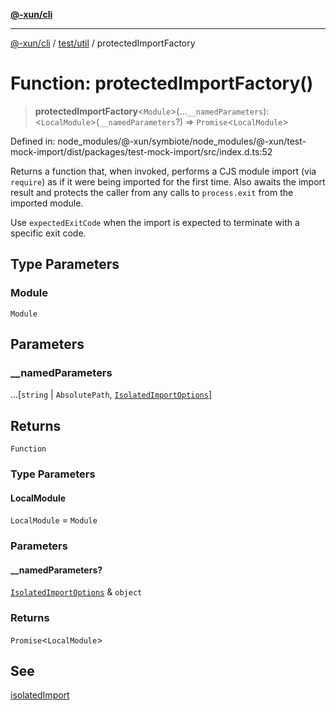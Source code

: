 [**@-xun/cli**](../../../README.md)

***

[@-xun/cli](../../../README.md) / [test/util](../README.md) / protectedImportFactory

# Function: protectedImportFactory()

> **protectedImportFactory**\<`Module`\>(...`__namedParameters`): \<`LocalModule`\>(`__namedParameters`?) => `Promise`\<`LocalModule`\>

Defined in: node\_modules/@-xun/symbiote/node\_modules/@-xun/test-mock-import/dist/packages/test-mock-import/src/index.d.ts:52

Returns a function that, when invoked, performs a CJS module import (via
`require`) as if it were being imported for the first time. Also awaits the
import result and protects the caller from any calls to `process.exit` from
the imported module.

Use `expectedExitCode` when the import is expected to terminate with a
specific exit code.

## Type Parameters

### Module

`Module`

## Parameters

### \_\_namedParameters

...\[`string` \| `AbsolutePath`, [`IsolatedImportOptions`](../type-aliases/IsolatedImportOptions.md)\]

## Returns

`Function`

### Type Parameters

#### LocalModule

`LocalModule` = `Module`

### Parameters

#### \_\_namedParameters?

[`IsolatedImportOptions`](../type-aliases/IsolatedImportOptions.md) & `object`

### Returns

`Promise`\<`LocalModule`\>

## See

[isolatedImport](isolatedImport.md)
